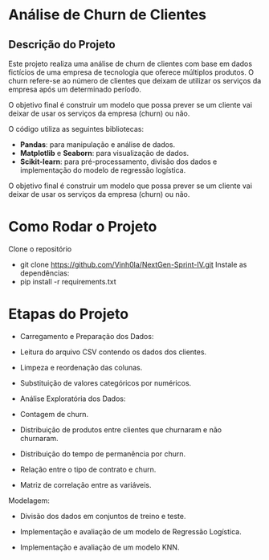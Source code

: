 # Análise de Churn de Clientes

## Descrição do Projeto

Este projeto realiza uma análise de churn de clientes com base em dados fictícios de uma empresa de tecnologia que oferece múltiplos produtos. O churn refere-se ao número de clientes que deixam de utilizar os serviços da empresa após um determinado período.

O objetivo final é construir um modelo que possa prever se um cliente vai deixar de usar os serviços da empresa (churn) ou não.

O código utiliza as seguintes bibliotecas:

- **Pandas**: para manipulação e análise de dados.
- **Matplotlib** e **Seaborn**: para visualização de dados.
- **Scikit-learn**: para pré-processamento, divisão dos dados e implementação do modelo de regressão logística.

O objetivo final é construir um modelo que possa prever se um cliente vai deixar de usar os serviços da empresa (churn) ou não.

# Como Rodar o Projeto

Clone o repositório
- git clone https://github.com/Vinh0la/NextGen-Sprint-IV.git
Instale as dependências:
- pip install -r requirements.txt

# Etapas do Projeto

- Carregamento e Preparação dos Dados:

- Leitura do arquivo CSV contendo os dados dos clientes.

- Limpeza e reordenação das colunas.

- Substituição de valores categóricos por numéricos.

- Análise Exploratória dos Dados:

- Contagem de churn.

- Distribuição de produtos entre clientes que churnaram e não churnaram.

- Distribuição do tempo de permanência por churn.

- Relação entre o tipo de contrato e churn.

- Matriz de correlação entre as variáveis.

 Modelagem:

- Divisão dos dados em conjuntos de treino e teste.

- Implementação e avaliação de um modelo de Regressão Logística.

- Implementação e avaliação de um modelo KNN.

